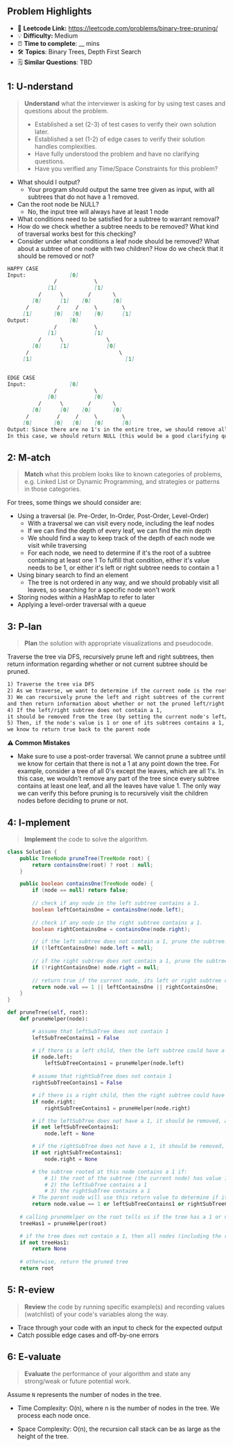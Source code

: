 ## Problem Highlights

* 🔗 **Leetcode Link:** <https://leetcode.com/problems/binary-tree-pruning/>
* 💡 **Difficulty:** Medium
* ⏰ **Time to complete**: __ mins
* 🛠️ **Topics**: Binary Trees, Depth First Search
* 🗒️ **Similar Questions**: TBD
    
## 1: U-nderstand
 
> **Understand** what the interviewer is asking for by using test cases and questions about the problem.
> 
> - Established a set (2-3) of test cases to verify their own solution later.
> - Established a set (1-2) of edge cases to verify their solution handles complexities.
> - Have fully understood the problem and have no clarifying questions.
> - Have you verified any Time/Space Constraints for this problem?

- What should I output?
  - Your program should output the same tree given as input, with all subtrees that do not have a 1 removed.
- Can the root node be NULL?
  - No, the input tree will always have at least 1 node
- What conditions need to be satisfied for a subtree to warrant removal?
- How do we check whether a subtree needs to be removed? What kind of traversal works best for this checking?
- Consider under what conditions a leaf node should be removed? What about a subtree of one node with two children? How do we check that it should be removed or not?
   
```markdown
HAPPY CASE
Input:              [0]
               /            \
             [1]            [1]
          /      \        /       \
        [0]      [1]    [0]       [0]
      /         /     /     \        \
     [1]       [0]   [0]    [0]      [1]   
Output:             [0]
               /            \
             [1]            [1]
          /      \              \
        [0]      [1]            [0]
      /                             \
     [1]                              [1]  


EDGE CASE
Input:              [0]
               /            \
             [0]            [0]
          /      \        /       \
        [0]      [0]    [0]       [0]
      /         /     /     \        \
     [0]       [0]   [0]    [0]      [0]  
Output: Since there are no 1's in the entire tree, we should remove all nodes. 
In this case, we should return NULL (this would be a good clarifying question to ask your interviewer).
```   
    
## 2: M-atch

<!-- See https://docs.google.com/document/d/1hYT1hoOJ6pFIt8A5q-PIZmYP7pB4WqlzyUJgFx9x2mY/edit#heading=h.ya2de4n4zsds for list of algorithms based on question type-->

> **Match** what this problem looks like to known categories of problems, e.g. Linked List or Dynamic Programming, and strategies or patterns in those categories.


For trees, some things we should consider are:
- Using a traversal (ie. Pre-Order, In-Order, Post-Order, Level-Order)
  - With a traversal we can visit every node, including the leaf nodes
  - If we can find the depth of every leaf, we can find the min depth
  - We should find a way to keep track of the depth of each node we visit while traversing
  - For each node, we need to determine if it's the root of a subtree containing at least one 1
To fulfill that condition, either it's value needs to be 1, or either it's left or right subtree needs to contain a 1
- Using binary search to find an element
  - The tree is not ordered in any way, and we should probably visit all leaves, so searching for a specific node won't work
- Storing nodes within a HashMap to refer to later
- Applying a level-order traversal with a queue


## 3: P-lan

> **Plan** the solution with appropriate visualizations and pseudocode.

Traverse the tree via DFS, recursively prune left and right subtrees, then return information regarding whether or not current subtree should be pruned.

```markdown
1) Traverse the tree via DFS
2) As we traverse, we want to determine if the current node is the root of a subtree containing a 1
3) We can recursively prune the left and right subtrees of the current node, 
and then return information about whether or not the pruned left/right subtree contains a 1 back to the current node
4) If the left/right subtree does not contain a 1, 
it should be removed from the tree (by setting the current node's left/right child to NULL)
5) Then, if the node's value is 1 or one of its subtrees contains a 1, 
we know to return true back to the parent node
```

**⚠️ Common Mistakes**

* Make sure to use a post-order traversal. We cannot prune a subtree until we know for certain that there is not a 1 at any point down the tree. For example, consider a tree of all 0's except the leaves, which are all 1's. In this case, we wouldn't remove any part of the tree since every subtree contains at least one leaf, and all the leaves have value 1. The only way we can verify this before pruning is to recursively visit the children nodes before deciding to prune or not.

## 4: I-mplement

> **Implement** the code to solve the algorithm.

```java
class Solution {
    public TreeNode pruneTree(TreeNode root) {
        return containsOne(root) ? root : null;
    }

    public boolean containsOne(TreeNode node) {
        if (node == null) return false;
        
        // check if any node in the left subtree contains a 1.
        boolean leftContainsOne = containsOne(node.left);
        
        // check if any node in the right subtree contains a 1.
        boolean rightContainsOne = containsOne(node.right);

        // if the left subtree does not contain a 1, prune the subtree.
        if (!leftContainsOne) node.left = null;
        
        // if the right subtree does not contain a 1, prune the subtree.
        if (!rightContainsOne) node.right = null;
        
        // return true if the current node, its left or right subtree contains a 1.
        return node.val == 1 || leftContainsOne || rightContainsOne;
    }
}
```
```python
def pruneTree(self, root):
    def pruneHelper(node):

        # assume that leftSubTree does not contain 1
        leftSubTreeContains1 = False

        # if there is a left child, then the left subtree could have a 1, so recursively check this
        if node.left:
            leftSubTreeContains1 = pruneHelper(node.left)
        
        # assume that rightSubTree does not contain 1
        rightSubTreeContains1 = False

        # if there is a right child, then the right subtree could have a 1, so recursively check this
        if node.right:
            rightSubTreeContains1 = pruneHelper(node.right)

        # if the leftSubTree does not have a 1, it should be removed, as per the algorithm specification
        if not leftSubTreeContains1:
            node.left = None

        # if the rightSubTree does not have a 1, it should be removed, as per the algorithm specification
        if not rightSubTreeContains1:
            node.right = None

        # the subtree rooted at this node contains a 1 if:
            # 1) the root of the subtree (the current node) has value 1
            # 2) the leftSubTree contains a 1
            # 3) the rightSubTree contains a 1
        # The parent node will use this return value to determine if its child should be pruned or not
        return node.value == 1 or leftSubTreeContains1 or rightSubTreeContains1
    
    # calling pruneHelper on the root tells us if the tree has a 1 or not
    treeHas1 = pruneHelper(root)

    # if the tree does not contain a 1, then all nodes (including the root) should be removed
    if not treeHas1:
        return None
    
    # otherwise, return the pruned tree
    return root
```
    
## 5: R-eview

> **Review** the code by running specific example(s) and recording values (watchlist) of your code's variables along the way.

- Trace through your code with an input to check for the expected output
- Catch possible edge cases and off-by-one errors

## 6: E-valuate

> **Evaluate** the performance of your algorithm and state any strong/weak or future potential work.

Assume `N` represents the number of nodes in the tree.

* Time Complexity: O(n), where n is the number of nodes in the tree. We process each node once.

* Space Complexity: O(n), the recursion call stack can be as large as the height of the tree. 